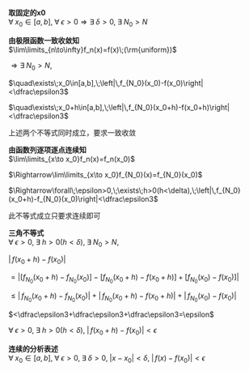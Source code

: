 **取固定的x0**  
$\forall\;x_0\in[a,b],\;\forall\;\epsilon>0\Rightarrow\exists\;\delta>0,\;\exists\;N_0>N$  
  
**由极限函数一致收敛知**  
$\lim\limits_{n\to\infty}f_n(x)=f(x)\;(\rm{uniform})$  
  
$\Rightarrow\exists\;N_0>N,$  
  
$\quad\exists\;x_0\in[a,b],\;\left|\,f_{N_0}(x_0)-f(x_0)\right|<\dfrac\epsilon3$  
  
$\quad\exists\;x_0+h\in[a,b],\;\left|\,f_{N_0}(x_0+h)-f(x_0+h)\right|<\dfrac\epsilon3$  
  
上述两个不等式同时成立，要求一致收敛  
  
**由函数列逐项逐点连续知**  
$\lim\limits_{x\to x_0}f_n(x)=f_n(x_0)$  
  
$\Rightarrow\lim\limits_{x\to x_0}f_{N_0}(x)=f_{N_0}(x_0)$  
  
$\Rightarrow\forall\;\epsilon>0,\;\exists\;h>0(h<\delta),\;\left|\,f_{N_0}(x_0+h)-f_{N_0}(x_0)\right|<\dfrac\epsilon3$  
  
此不等式成立只要求连续即可  
  
**三角不等式**  
$\forall\;\epsilon>0,\;\exists\;h>0(h<\delta),\;\exists\;N_0>N,$  
  
$|\,f(x_0+h)-f(x_0)|$  
  
$=\left|[f_{N_0}(x_0+h)-f_{N_0}(x_0)]-[f_{N_0}(x_0+h)-f(x_0+h)]+[f_{N_0}(x_0)-f(x_0)]\right|$  
  
$\leq\left|\,f_{N_0}(x_0+h)-f_{N_0}(x_0)\right|+\left|\,f_{N_0}(x_0+h)-f(x_0+h)\right|+\left|\,f_{N_0}(x_0)-f(x_0)\right|$  
  
$<\dfrac\epsilon3+\dfrac\epsilon3+\dfrac\epsilon3=\epsilon$  
  
$\forall\;\epsilon>0,\;\exists\;h>0(h<\delta),\;|\,f(x_0+h)-f(x_0)|<\epsilon$  
  
**连续的分析表述**  
$\forall\;x_0\in[a,b],\;\forall\;\epsilon>0,\;\exists\;\delta>0,\;|x-x_0|<\delta,\;|\,f(x)-f(x_0)|<\epsilon$  
